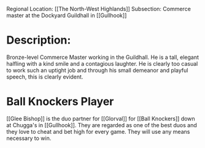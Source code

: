 Regional Location: [[The North-West Highlands]]
Subsection: Commerce master at the Dockyard Guildhall in [[Gullhook]]
# Description:
Bronze-level Commerce Master working in the Guildhall. He is a tall, elegant halfling with a kind smile and a contagious laughter. He is clearly too casual to work such an uptight job and through his small demeanor and playful speech, this is clearly evident. 
# Ball Knockers Player
[[Glee Bishop]] is the duo partner for [[Glorval]] for [[Ball Knockers]] down at Chugga's in [[Gullhook]]. They are regarded as one of the best duos and they love to cheat and bet high for every game. They will use any means necessary to win. 